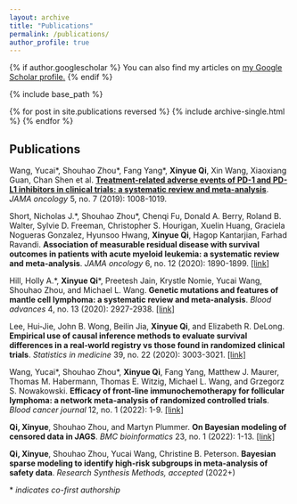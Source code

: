 ```yaml
---
layout: archive
title: "Publications"
permalink: /publications/
author_profile: true
---
```


{% if author.googlescholar %}
  You can also find my articles on <u><a href="{{author.googlescholar}}">my Google Scholar profile</a>.</u>
{% endif %}

{% include base_path %}

{% for post in site.publications reversed %}
  {% include archive-single.html %}
{% endfor %}

## Publications 

Wang, Yucai\*, Shouhao Zhou\*, Fang Yang\*, **Xinyue Qi**, Xin Wang, Xiaoxiang Guan, Chan Shen et al. [**Treatment-related adverse events of PD-1 and PD-L1 inhibitors in clinical trials: a systematic review and meta-analysis**](https://jamanetwork.com/journals/jamaoncology/fullarticle/2731143). *JAMA oncology* 5, no. 7 (2019): 1008-1019.

Short, Nicholas J.\*, Shouhao Zhou\*, Chenqi Fu, Donald A. Berry, Roland B. Walter, Sylvie D. Freeman, Christopher S. Hourigan,  Xuelin Huang, Graciela Nogueras Gonzalez, Hyunsoo Hwang, **Xinyue Qi**, Hagop Kantarjian, Farhad Ravandi. **Association of measurable residual disease with survival outcomes in patients with acute myeloid leukemia: a systematic review and meta-analysis**. *JAMA oncology* 6, no. 12 (2020): 1890-1899. [[link]](https://jamanetwork.com/journals/jamaoncology/fullarticle/2771199)

Hill, Holly A.\*, **Xinyue Qi**\*, Preetesh Jain, Krystle Nomie, Yucai Wang, Shouhao Zhou, and Michael L. Wang. **Genetic mutations and features of mantle cell lymphoma: a systematic review and meta-analysis**. *Blood advances* 4, no. 13 (2020): 2927-2938. [[link]](https://doi.org/10.1182/bloodadvances.2019001350)

Lee, Hui‐Jie, John B. Wong, Beilin Jia, **Xinyue Qi**, and Elizabeth R. DeLong. **Empirical use of causal inference methods to evaluate survival differences in a real‐world registry vs those found in randomized clinical trials**. *Statistics in medicine* 39, no. 22 (2020): 3003-3021. [[link]](https://doi.org/10.1002/sim.8581)

Wang, Yucai\*, Shouhao Zhou\*, **Xinyue Qi**, Fang Yang, Matthew J. Maurer, Thomas M. Habermann, Thomas E. Witzig, Michael L. Wang, and Grzegorz S. Nowakowski. **Efficacy of front-line immunochemotherapy for follicular lymphoma: a network meta-analysis of randomized controlled trials**. *Blood cancer journal* 12, no. 1 (2022): 1-9. [[link]](https://doi.org/10.1038/s41408-021-00598-x)

**Qi, Xinyue**, Shouhao Zhou, and Martyn Plummer. **On Bayesian modeling of censored data in JAGS**. *BMC bioinformatics* 23, no. 1 (2022): 1-13. [[link]](https://doi.org/10.1186/s12859-021-04496-8)

**Qi, Xinyue**, Shouhao Zhou, Yucai Wang, Christine B. Peterson. **Bayesian sparse modeling to identify high-risk subgroups in meta-analysis of safety data**. *Research Synthesis Methods, accepted* (2022+)

\* *indicates co-first authorship*
